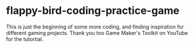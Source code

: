 # flappy-bird-coding-practice-game
This is just the beginning of some more coding, and finding inspiration for different gaming projects.
Thank you too Game Maker's Toolkit on YouTube for the tutortial.
